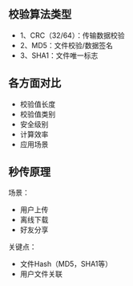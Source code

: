 ## 校验算法类型
+ 1、CRC（32/64）：传输数据校验
+ 2、MD5：文件校验/数据签名
+ 3、SHA1：文件唯一标志

## 各方面对比
+ 校验值长度
+ 校验值类别
+ 安全级别
+ 计算效率
+ 应用场景

## 秒传原理
场景：
+ 用户上传
+ 离线下载
+ 好友分享

关键点：
+ 文件Hash（MD5，SHA1等）
+ 用户文件关联